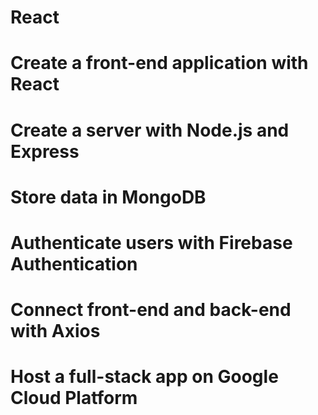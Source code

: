 # React
# Create a front-end application with React
# Create a server with Node.js and Express
# Store data in MongoDB
# Authenticate users with Firebase Authentication
# Connect front-end and back-end with Axios
# Host a full-stack app on Google Cloud Platform
